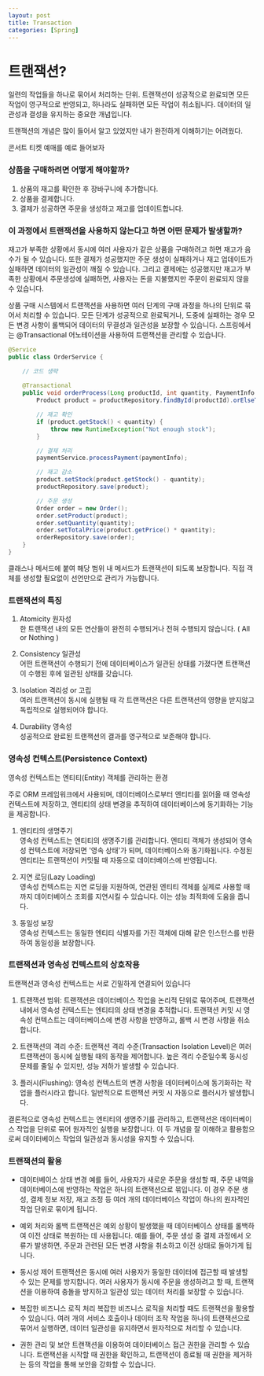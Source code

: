 ```yaml
---
layout: post
title: Transaction
categories: [Spring]
---
```


# 트랜잭션?

일련의 작업들을 하나로 묶어서 처리하는 단위.
트랜잭션이 성공적으로 완료되면 모든 작업이 영구적으로 반영되고, 하나라도 실패하면 모든 작업이 취소됩니다.
데이터의 일관성과 결성을 유지하는 중요한 개념입니다.  

트랜잭션의 개념은 많이 들어서 알고 있었지만 내가 완전하게 이해하기는 어려웠다.  


콘서트 티켓 예매를 예로 들어보자
  

### 상품을 구매하려면 어떻게 해야할까?
1. 상품의 재고를 확인한 후 장바구니에 추가합니다.
2. 상품을 결제합니다.
3. 결제가 성공하면 주문을 생성하고 재고를 업데이트합니다.  



### 이 과정에서 트랜잭션을 사용하지 않는다고 하면 어떤 문제가 발생할까?
재고가 부족한 상황에서 동시에 여러 사용자가 같은 상품을 구매하려고 하면 재고가 음수가 될 수 있습니다.
또한 결제가 성공했지만 주문 생성이 실패하거나 재고 업데이트가 실패하면 데이터의 일관성이 깨질 수 있습니다.
그리고 결제에는 성공했지만 재고가 부족한 상황에서 주문생성에 실패하면, 사용자는 돈을 지불했지만 주문이 완료되지 않을 수 있습니다.



상품 구매 시스템에서 트랜잭션을 사용하면 여러 단계의 구매 과정을 하나의 단위로 묶어서 처리할 수 있습니다.
모든 단계가 성공적으로 완료됙거나, 도중에 실패하는 경우 모든 변경 사항이 롤백되어 데이터의 무결성과 일관성을 보장할 수 있습니다.
스프링에서는 @Transactional 어노테이션을 사용하여 트랜잭션을 관리할 수 있습니다.


```java
@Service
public class OrderService {

    // 코드 생략
    
    @Transactional
    public void orderProcess(Long productId, int quantity, PaymentInfo paymentInfo) {
        Product product = productRepository.findById(productId).orElseThrow(() -> new RuntimeException("Product not found"));

        // 재고 확인
        if (product.getStock() < quantity) {
            throw new RuntimeException("Not enough stock");
        }

        // 결제 처리
        paymentService.processPayment(paymentInfo);

        // 재고 감소
        product.setStock(product.getStock() - quantity);
        productRepository.save(product);

        // 주문 생성
        Order order = new Order();
        order.setProduct(product);
        order.setQuantity(quantity);
        order.setTotalPrice(product.getPrice() * quantity);
        orderRepository.save(order);
    }
}
```
클래스나 메서드에 붙여 해당 범위 내 메서드가 트랜잭션이 되도록 보장합니다.
직접 객체를 생성할 필요없이 선언만으로 관리가 가능합니다.

  
  

### 트랜잭션의 특징
1. Atomicity 원자성   
   한 트랜잭션 내의 모든 연산들이 완전히 수행되거나 전혀 수행되지 않습니다. ( All or Nothing )

2. Consistency 일관성   
   어떤 트랜잭션이 수행되기 전에 데이터베이스가 일관된 상태를 가졌다면 트랜잭션이 수행된 후에 일관된 상태를 갖습니다.  
   
3. Isolation 격리성 or 고립   
   여러 트랜잭션이 동시에 실행될 때 각 트랜잭션은 다른 트랜잭션의 영향을 받지않고 독립적으로 실행되어야 합니다.
   
4. Durability 영속성   
   성공적으로 완료된 트랜잭션의 결과를 영구적으로 보존해야 합니다.   
   
  
  


### 영속성 컨텍스트(Persistence Context)
영속성 컨텍스트는 엔티티(Entity) 객체를 관리하는 환경

주로 ORM 프레임워크에서 사용되며, 데이터베이스로부터 엔티티를 읽어올 때 영속성 컨텍스트에 저장하고, 엔티티의 상태 변경을 추적하여 데이터베이스에 동기화하는 기능을 제공합니다.

1. 엔티티의 생명주기  
   영속성 컨텍스트는 엔티티의 생명주기를 관리합니다. 엔티티 객체가 생성되어 영속성 컨텍스트에 저장되면 '영속 상태'가 되며, 데이터베이스와 동기화됩니다. 수정된 엔티티는 트랜잭션이 커밋될 때 자동으로 데이터베이스에 반영됩니다.

2. 지연 로딩(Lazy Loading)  
   영속성 컨텍스트는 지연 로딩을 지원하여, 연관된 엔티티 객체를 실제로 사용할 때까지 데이터베이스 조회를 지연시킬 수 있습니다. 이는 성능 최적화에 도움을 줍니다.

3. 동일성 보장  
   영속성 컨텍스트는 동일한 엔티티 식별자를 가진 객체에 대해 같은 인스턴스를 반환하여 동일성을 보장합니다.  
   
  
  
  

### 트랜잭션과 영속성 컨텍스트의 상호작용
트랜잭션과 영속성 컨텍스트는 서로 긴밀하게 연결되어 있습니다

1. 트랜잭션 범위: 트랜잭션은 데이터베이스 작업을 논리적 단위로 묶어주며, 트랜잭션 내에서 영속성 컨텍스트는 엔티티의 상태 변경을 추적합니다. 
   트랜잭션 커밋 시 영속성 컨텍스트는 데이터베이스에 변경 사항을 반영하고, 롤백 시 변경 사항을 취소합니다.

2. 트랜잭션의 격리 수준: 트랜잭션 격리 수준(Transaction Isolation Level)은 여러 트랜잭션이 동시에 실행될 때의 동작을 제어합니다. 
   높은 격리 수준일수록 동시성 문제를 줄일 수 있지만, 성능 저하가 발생할 수 있습니다.

3. 플러시(Flushing): 영속성 컨텍스트의 변경 사항을 데이터베이스에 동기화하는 작업을 플러시라고 합니다. 
   일반적으로 트랜잭션 커밋 시 자동으로 플러시가 발생합니다.

결론적으로 영속성 컨텍스트는 엔티티의 생명주기를 관리하고, 트랜잭션은 데이터베이스 작업을 단위로 묶어 원자적인 실행을 보장합니다. 
이 두 개념을 잘 이해하고 활용함으로써 데이터베이스 작업의 일관성과 동시성을 유지할 수 있습니다.  



### 트랜잭션의 활용
- 데이터베이스 상태 변경 
  예를 들어, 사용자가 새로운 주문을 생성할 때, 주문 내역을 데이터베이스에 반영하는 작업은 하나의 트랜잭션으로 묶입니다.
  이 경우 주문 생성, 결제 정보 저장, 재고 조정 등 여러 개의 데이터베이스 작업이 하나의 원자적인 작업 단위로 묶이게 됩니다.
  
- 예외 처리와 롤백 
  트랜잭션은 예외 상황이 발생했을 때 데이터베이스 상태를 롤백하여 이전 상태로 복원하는 데 사용됩니다. 
  예를 들어, 주문 생성 중 결제 과정에서 오류가 발생하면, 주문과 관련된 모든 변경 사항을 취소하고 이전 상태로 돌아가게 됩니다.
  
- 동시성 제어 
  트랜잭션은 동시에 여러 사용자가 동일한 데이터에 접근할 때 발생할 수 있는 문제를 방지합니다. 
  여러 사용자가 동시에 주문을 생성하려고 할 때, 트랜잭션을 이용하여 충돌을 방지하고 일관성 있는 데이터 처리를 보장할 수 있습니다.
  
- 복잡한 비즈니스 로직 처리 
  복잡한 비즈니스 로직을 처리할 때도 트랜잭션을 활용할 수 있습니다. 
  여러 개의 서비스 호출이나 데이터 조작 작업을 하나의 트랜잭션으로 묶어서 실행하면, 데이터 일관성을 유지하면서 원자적으로 처리할 수 있습니다.
  
- 권한 관리 및 보안 
  트랜잭션을 이용하여 데이터베이스 접근 권한을 관리할 수 있습니다. 
  트랜잭션을 시작할 때 권한을 확인하고, 트랜잭션이 종료될 때 권한을 제거하는 등의 작업을 통해 보안을 강화할 수 있습니다.